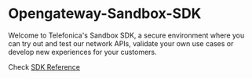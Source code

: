 # Opengateway-Sandbox-SDK

Welcome to Telefonica's Sandbox SDK, a secure environment where you can try out and test our network APIs, validate your own use cases or develop new experiences for your customers.

Check [SDK Reference](https://developers.opengateway.telefonica.com/docs/sdkreference)
